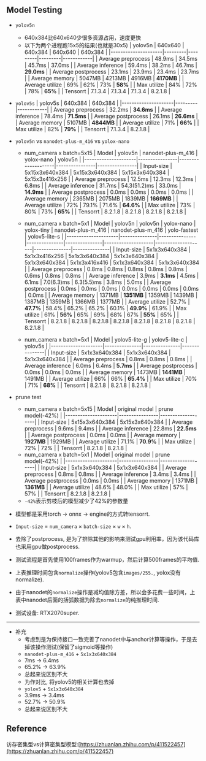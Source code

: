 ## Model Testing

- `yolov5n`
  * 640x384比640x640少很多资源占用，速度更快
  * 以下为两个进程跑15x5的结果(也就是30x5)
    | yolov5n             | 640x640 | 640x384 | 640x640 | 640x384    |
    |---------------------|---------|---------|---------|------------|
    | Average preprocess  | 48.9ms  | 34.5ms  | 45.7ms  | 37.0ms     |
    | Average inference   | 59.4ms  | 38.2ms  | 46.7ms  | **29.0ms** |
    | Average postprocess | 23.1ms  | 23.9ms  | 23.4ms  | 23.7ms     |
    | Average memory      | 5047MB  | 4213MB  | 4916MB  | **4170MB** |
    | Average utilize     | 69%     | 62%     | 73%     | **58%**    |
    | Max utilize         | 84%     | 72%     | 78%     | **65%**    |
    | Tensorrt            | 7.1.3.4 | 7.1.3.4 | 7.1.3.4 | 8.2.1.8    |

- `yolov5s`
    | yolov5s             | 640x384 | 640x384    |
    |---------------------|---------|------------|
    | Average preprocess  | 32.2ms  | **34.6ms** |
    | Average inference   | 78.4ms  | **71.5ms** |
    | Average postprocess | 26.1ms  | **26.6ms** |
    | Average memory      | 5107MB  | **4844MB** |
    | Average utilize     | 71%     | **66%**    |
    | Max utilize         | 82%     | **79%**    |
    | Tensorrt            | 7.1.3.4 | 8.2.1.8    |


- `yolov5n` vs `nanodet-plus-m_416` vs `yolox-nano`
  * num_camera x batch=5x15
    | Model               | yolov5n        | nanodet-plus-m_416 | yolox-nano     | yolov5n        |
    |---------------------|----------------|--------------------|----------------|----------------|
    | Input-size          | 5x15x3x640x384 | 5x15x3x640x384     | 5x15x3x640x384 | 5x15x3x416x256 |
    | Average preprocess  | 12.5ms         | 12.3ms             | 12.3ms         | 6.8ms          |
    | Average inference   | 31.7ms         | 54.3(51.2)ms       | 33.0ms         | **14.9ms**     |
    | Average postprocess | 0.0ms          | 0.0ms              | 0.0ms          | 0.0ms          |
    | Average memory      | 2365MB         | 2075MB             | 1839MB         | **1669MB**     |
    | Average utilize     | 72%            | 79.1%              | 71.6%          | **64.6%**      |
    | Max utilize         | 73%            | 80%                | 73%            | **65%**        |
    | Tensorrt            | 8.2.1.8        | 8.2.1.8            | 8.2.1.8        | 8.2.1.8        |

  * num_camera x batch=5x1
    | Model               | yolov5n       | yolov5n       | yolox-nano    | yolox-tiny    | nanodet-plus-m_416 | nanodet-plus-m_416 | yolo-fastest  | yolov5-lite-s |
    |---------------------|---------------|---------------|---------------|---------------|--------------------|--------------------|---------------|---------------|
    | Input-size          | 5x1x3x640x384 | 5x1x3x416x256 | 5x1x3x640x384 | 5x1x3x640x384 | 5x1x3x640x384      | 5x1x3x416x416      | 5x1x3x640x384 | 5x1x3x640x384 |
    | Average preprocess  | 0.8ms         | 0.8ms         | 0.8ms         | 0.8ms         | 0.8ms              | 0.6ms              | 0.8ms         | 0.8ms         |
    | Average inference   | 3.9ms         | **3.1ms**     | 4.5ms         | 6.1ms         | 7.0(6.3)ms         | 6.3(5.5)ms         | 3.8ms         | 5.0ms         |
    | Average postprocess | 0.0ms         | 0.0ms         | 0.0ms         | 0.0ms         | 0.0ms              | 0.0ms              | 0.0ms         | 0.0ms         |
    | Average memory      | 1371MB        | **1351MB**    | 1359MB        | 1439MB        | 1387MB             | 1359MB             | 1366MB        | 1377MB        |
    | Average utilize     | 52.7%         | **47.7%**     | 58.4%         | 65.2%         | 65.2%              | 60.1%              | **49.9%**     | 61.9%         |
    | Max utilize         | 61%           | **56%**       | 65%           | 69%           | 68%                | 67%                | **55%**       | 65%           |
    | Tensorrt            | 8.2.1.8       | 8.2.1.8       | 8.2.1.8       | 8.2.1.8       | 8.2.1.8            | 8.2.1.8            | 8.2.1.8       | 8.2.1.8       |
  * num_camera x batch=5x1
    | Model               | yolov5-lite-g | yolov5-lite-c | yolov5s       |
    |---------------------|---------------|---------------|---------------|
    | Input-size          | 5x1x3x640x384 | 5x1x3x640x384 | 5x1x3x640x384 |
    | Average preprocess  | 0.8ms         | 0.8ms         | 0.8ms         |
    | Average inference   | 6.0ms         | 6.4ms         | **5.7ms**     |
    | Average postprocess | 0.0ms         | 0.0ms         | 0.0ms         |
    | Average memory      | 1473MB        | **1441MB**    | 1491MB        |
    | Average utilize     | 66%           | 66%           | **65.4%**     |
    | Max utilize         | 70%           | 71%           | **68%**       |
    | Tensorrt            | 8.2.1.8       | 8.2.1.8       | 8.2.1.8       |

- prune test
  * num_camera x batch=5x15
    | Model               | original model | prune model(-42%) |
    |---------------------|----------------|-------------------|
    | Input-size          | 5x15x3x640x384 | 5x15x3x640x384    |
    | Average preprocess  | 9.6ms          | 9.4ms             |
    | Average inference   | 22.8ms         | **22.5ms**        |
    | Average postprocess | 0.0ms          | 0.0ms             |
    | Average memory      | **1927MB**     | 1929MB            |
    | Average utilize     | 71.1%          | **70.9%**         |
    | Max utilize         | 72%            | 72%               |
    | Tensorrt            | 8.2.1.8        | 8.2.1.8           |
  * num_camera x batch=5x1
    | Model               | original model | prune model(-42%) |
    |---------------------|----------------|-------------------|
    | Input-size          | 5x1x3x640x384  | 5x1x3x640x384     |
    | Average preprocess  | 0.8ms          | 0.8ms             |
    | Average inference   | 3.4ms          | 3.4ms             |
    | Average postprocess | 0.0ms          | 0.0ms             |
    | Average memory      | 1371MB         | **1361MB**        |
    | Average utilize     | 48.6%          | 48.0%             |
    | Max utilize         | 57%            | 57%               |
    | Tensorrt            | 8.2.1.8        | 8.2.1.8           |
  * `-42%`表示剪枝后的模型减少了42%的参数量

- 模型都是采用torch -> onnx -> engine的方式转tensorrt.
- `Input-size` = `num_camera` × `batch-size` × `w` × `h`.
- 去除了postprocess, 是为了排除其他的影响来测试gpu利用率，因为该代码库也采用gpu做postprocess.
- 测试流程是首先使用100frames作为warmup，然后计算500frames的平均值.
- 上表推理时间包含`normalize`操作(yolov5包含`images/255.`, yolox没有normalize).
- 由于nanodet的`normalize`操作是减均值除方差，所以会多花费一些时间，上表中nanodet后面的括弧数据为除去`normalize`的纯推理时间.
- 测试设备: RTX2070super.

---
- 补充
  * 考虑到是为保持接口一致完善了nanodet中与anchor计算等操作，于是去掉该操作测试(保留了sigmoid等操作)
  * `nanodet-plus-m_416` + `5x1x3x640x384`
  * 7ms -> 6.4ms
  * 65.2% -> 63.9%
  * 总起来说区别不大
  * 为作对比, 将yolov5的相关计算也去掉
  * `yolov5` + `5x1x3x640x384`
  * 3.9ms -> 3.4ms
  * 52.7% -> 50.9%
  * 总起来说区别不大

## Reference
访存密集型vs计算密集型模型:[https://zhuanlan.zhihu.com/p/411522457](https://zhuanlan.zhihu.com/p/411522457)
